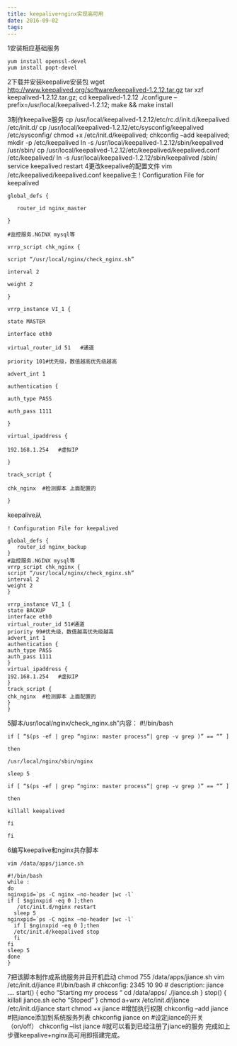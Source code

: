 ```yaml
---
title: keepalive+nginx实现高可用
date: 2016-09-02
tags:
---
```

1安装相应基础服务

    yum install openssl-devel
    yum install popt-devel
2下载并安装keepalive安装包
    wget http://www.keepalived.org/software/keepalived-1.2.12.tar.gz
    tar xzf keepalived-1.2.12.tar.gz;
    cd keepalived-1.2.12
    ./configure –prefix=/usr/local/keepalived-1.2.12;
    make && make install
<!--more-->
3制作keepalive服务
    cp /usr/local/keepalived-1.2.12/etc/rc.d/init.d/keepalived /etc/init.d/
    cp /usr/local/keepalived-1.2.12/etc/sysconfig/keepalived /etc/sysconfig/
    chmod +x /etc/init.d/keepalived;
    chkconfig –add keepalived;
    mkdir -p /etc/keepalived
    ln -s /usr/local/keepalived-1.2.12/sbin/keepalived /usr/sbin/
    cp /usr/local/keepalived-1.2.12/etc/keepalived/keepalived.conf /etc/keepalived/
    ln -s /usr/local/keepalived-1.2.12/sbin/keepalived /sbin/
    service keepalived restart
4更改keepalive的配置文件
    vim /etc/keepalived/keepalived.conf
    keepalive主
    ! Configuration File for keepalived
    
    global_defs {
    
       router_id nginx_master
    
    }
    
    #监控服务.NGINX mysql等
    
    vrrp_script chk_nginx {
    
    script “/usr/local/nginx/check_nginx.sh”
    
    interval 2
    
    weight 2
    
    }
    
    vrrp_instance VI_1 {
    
    state MASTER
    
    interface eth0
    
    virtual_router_id 51   #通道
    
    priority 101#优先级，数值越高优先级越高
    
    advert_int 1
    
    authentication {
    
    auth_type PASS
    
    auth_pass 1111
    
    }
    
    virtual_ipaddress {
    
    192.168.1.254   #虚拟IP
    
    }
    
    track_script {
    
    chk_nginx  #检测脚本 上面配置的
    
    }

 

keepalive从

    ! Configuration File for keepalived
     
    global_defs {
       router_id nginx_backup
    }
    #监控服务.NGINX mysql等
    vrrp_script chk_nginx {
    script “/usr/local/nginx/check_nginx.sh”
    interval 2
    weight 2
    }
     
    vrrp_instance VI_1 {
    state BACKUP
    interface eth0
    virtual_router_id 51#通道
    priority 99#优先级，数值越高优先级越高
    advert_int 1
    authentication {
    auth_type PASS
    auth_pass 1111
    }
    virtual_ipaddress {
    192.168.1.254   #虚拟IP
    }
    track_script {
    chk_nginx  #检测脚本 上面配置的
    }
    }
5脚本/usr/local/nginx/check_nginx.sh”内容：
    #!/bin/bash
    
    if [ “$(ps -ef | grep “nginx: master process“| grep -v grep )” == “” ]
    
    then
    
    /usr/local/nginx/sbin/nginx
    
    sleep 5
    
    if [ “$(ps -ef | grep “nginx: master process“| grep -v grep )” == “” ]
    
    then
    
    killall keepalived
    
    fi
    
    fi

6编写keepalive和nginx共存脚本

    vim /data/apps/jiance.sh
    
    #!/bin/bash
    while :
    do
    nginxpid=`ps -C nginx –no-header |wc -l`
    if [ $nginxpid -eq 0 ];then
       /etc/init.d/nginx restart
      sleep 5
    nginxpid=`ps -C nginx –no-header |wc -l`
      if [ $nginxpid -eq 0 ];then
      /etc/init.d/keepalived stop
      fi
    fi
    sleep 5
    done
    }
7把该脚本制作成系统服务并且开机启动
    chmod 755 /data/apps/jiance.sh
    vim /etc/init.d/jiance
    #!/bin/bash
    # chkconfig: 2345 10 90
    # description: jiance ….
    start() {
    echo “Starting my process “
    cd /data/apps/
    ./jiance.sh
    }
    stop() {
    killall jiance.sh
    echo “Stoped”
    }
    chmod a+wrx /etc/init.d/jiance
    /etc/init.d/jiance start
    chmod +x jiance   #增加执行权限
    chkconfig –add jiance #把jiance添加到系统服务列表
    chkconfig jiance on #设定jiance的开关（on/off）
    chkconfig –list jiance   #就可以看到已经注册了jiance的服务
完成如上步骤keepalive+nginx高可用即搭建完成。